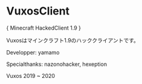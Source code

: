 # VuxosClient
{ Minecraft HackedClient 1.9 }

Vuxosはマインクラフト1.9のハッククライアントです。

Developper: yamamo

Specialthanks: nazonohacker, hexeption

Vuxos 2019 ~ 2020
